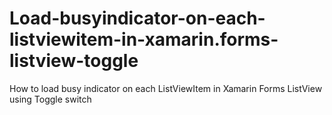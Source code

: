 # Load-busyindicator-on-each-listviewitem-in-xamarin.forms-listview-toggle
How to load busy indicator on each ListViewItem in Xamarin Forms ListView using Toggle switch 

